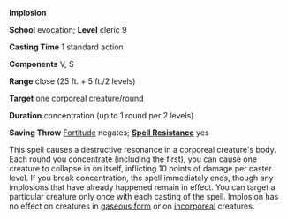  **Implosion**

**School** evocation; **Level** cleric 9

**Casting Time** 1 standard action

**Components** V, S

**Range** close (25 ft. + 5 ft./2 levels)

**Target** one corporeal creature/round

**Duration** concentration (up to 1 round per 2 levels)

**Saving Throw** [Fortitude](../combat#_fortitude) negates; **[Spell Resistance](../glossary#_spell-resistance)** yes

This spell causes a destructive resonance in a corporeal creature's body. Each round you concentrate (including the first), you can cause one creature to collapse in on itself, inflicting 10 points of damage per caster level. If you break concentration, the spell immediately ends, though any implosions that have already happened remain in effect. You can target a particular creature only once with each casting of the spell. Implosion has no effect on creatures in [gaseous form](gaseousForm#_gaseous-form) or on [incorporeal](../glossary#_incorporeal) creatures.

